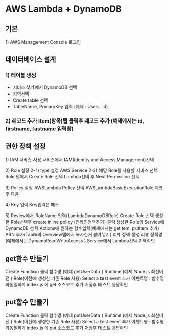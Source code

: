 # AWS Lambda + DynamoDB

## 기본

1\) AWS Management Console 로그인

## 데이터베이스 설계

### 1\) 테이블 생성 

* 서비스 찾기에서 DynamoDB 선택 
* 지역선택 
* Create table 선택 
* TableName, PrimaryKey 입력 \(예제 : Users, id\) 

### 2\) 레코드 추가 Item\(항목\)탭 클릭후 레코드 추가 \(예제에서는 id, firstname, lastname 입력함\)

## 권한 정책 설정

1\) IAM 서비스 사용 서비스에서 IAM\(Identity and Access Management\)선택

2\) Role 설정 2-1\) type 설정 AWS Service 2-2\) 해당 Role를 사용할 서비스 선택 Role 탭에서 Create Role 선택 Lambda선택 후 Next Permission 선택

3\) Policy 설정 AWSLambda Policy 선택 AWSLambdaBasicExecutionRole 체크후 다음

4\) Key 입력 Key입력은 패스

5\) Review에서 RoleName 입력\(LambdaDynamoDBRole\) Create Role 선택 생성한 Role선택후 create inline policy \(인라인정책추가\) 클릭 생성한 Role의 Service에 DynamoDB 선택 Actions에 원하는 함수입력\(예제에서는 getItem, putItem 추가\) ARN 추가\(Table의 Overview탭에서 복사한거 붙여넣기\) 리뷰 정책 생성 리뷰 정책명 \(예제에서는 DynamoReadWriteAccess \) Service에서 Lambda선택 지역확인

## get함수 만들기

Create Function 클릭 함수명 \(예제 getUserData \) Runtime \(예제 Node.js 최신버전 \) Role\(이전에 생성한 기존 Role 사용\) Select a test event 추가 이벤트명 : 함수명과동일하게 index.js 에 get 소스코드 추가 저장후 테스트 응답확인

## put함수 만들기

Create Function 클릭 함수명 \(예제 putUserData \) Runtime \(예제 Node.js 최신버전 \) Role\(이전에 생성한 기존 Role 사용\) Select a test event 추가 이벤트명 : 함수명과동일하게 index.js 에 put 소스코드 추가 저장후 테스트 응답확인

